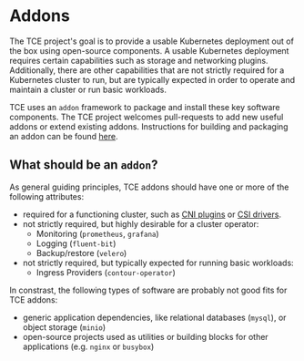 # Addons


The TCE project's goal is to provide a usable Kubernetes deployment out of the box using open-source components. A usable Kubernetes deployment requires certain capabilities such as storage and networking plugins. Additionally, there are other capabilities that are not strictly required for a Kubernetes cluster to run, but are typically expected in order to operate and maintain a cluster or run basic workloads.

TCE uses an `addon` framework to package and install these key software components. The TCE project welcomes pull-requests to add new useful addons or extend existing addons. Instructions for building and packaging an addon can be found [here](./designs/tanzu-addon-packaging.md).

## What should be an `addon`?
As general guiding principles, TCE addons should have one or more of the following attributes:

* required for a functioning cluster, such as [CNI plugins](https://github.com/containernetworking/cni) or [CSI drivers](https://kubernetes-csi.github.io/docs/).
* not strictly required, but highly desirable for a cluster operator:
    * Monitoring (`prometheus`, `grafana`)
    * Logging	(`fluent-bit`)
    * Backup/restore (`velero`)
* not strictly required, but typically expected for running basic workloads:
    * Ingress Providers (`contour-operator`)

In constrast, the following types of software are probably not good fits for TCE addons:

* generic application dependencies, like relational databases (`mysql`), or object storage (`minio`)
* open-source projects used as utilities or building blocks for other applications (e.g. `nginx` or `busybox`)


